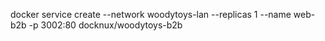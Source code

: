docker service create --network woodytoys-lan --replicas 1 --name web-b2b -p 3002:80 docknux/woodytoys-b2b
